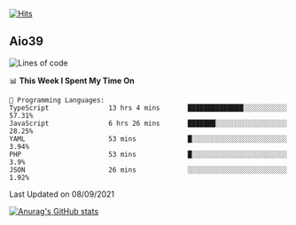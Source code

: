 [![Hits](https://hits.seeyoufarm.com/api/count/incr/badge.svg?url=https%3A%2F%2Fgithub.com%2Faio39&count_bg=%2339C5BB&title_bg=%23555555&icon=&icon_color=%23E7E7E7&title=hits&edge_flat=false)](https://hits.seeyoufarm.com)

## Aio39

<!--START_SECTION:waka-->
![Lines of code](https://img.shields.io/badge/From%20Hello%20World%20I%27ve%20Written-699568%20lines%20of%20code-blue)

📊 **This Week I Spent My Time On** 

```text
💬 Programming Languages: 
TypeScript               13 hrs 4 mins       ██████████████░░░░░░░░░░░   57.31% 
JavaScript               6 hrs 26 mins       ███████░░░░░░░░░░░░░░░░░░   28.25% 
YAML                     53 mins             █░░░░░░░░░░░░░░░░░░░░░░░░   3.94% 
PHP                      53 mins             █░░░░░░░░░░░░░░░░░░░░░░░░   3.9% 
JSON                     26 mins             ░░░░░░░░░░░░░░░░░░░░░░░░░   1.92%

```


 Last Updated on 08/09/2021
<!--END_SECTION:waka-->
[![Anurag's GitHub stats](https://github-readme-stats.vercel.app/api?username=aio39)](https://github.com/anuraghazra/github-readme-stats)

<!--
**aio39/aio39** is a ✨ _special_ ✨ repository because its `README.md` (this file) appears on your GitHub profile.

Here are some ideas to get you started:

- 🔭 I’m currently working on ...
- 🌱 I’m currently learning ...
- 👯 I’m looking to collaborate on ...
- 🤔 I’m looking for help with ...
- 💬 Ask me about ...
- 📫 How to reach me: ...
- 😄 Pronouns: ...
- ⚡ Fun fact: ...
-->
